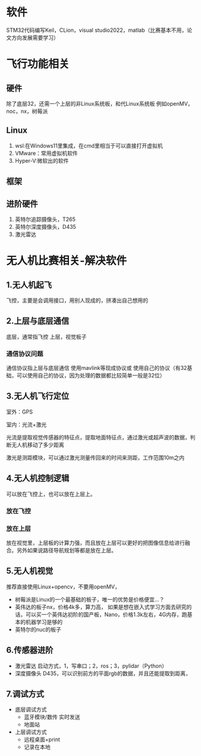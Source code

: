 # 软件
STM32代码编写Keil，CLion，visual studio2022，matlab（比赛基本不用，论文方向发展需要学习）
# 飞行功能相关
## 硬件
除了底层32，还需一个上层的非Linux系统板，和代Linux系统板
例如openMV，noc，nx，树莓派
## Linux
1. wsl:在Windows11里集成，在cmd里相当于可以直接打开虚拟机
2. VMware：常用虚拟机软件
3. Hyper-V:微软出的软件
## 框架
## 进阶硬件
1. 英特尔追踪摄像头，T265
2. 英特尔深度摄像头，D435
3. 激光雷达
# 无人机比赛相关-解决软件
## 1.无人机起飞
飞控，主要是会调用接口，用别人现成的，拼凑出自己想用的

## 2.上层与底层通信
底层，通常指飞控
上层，视觉板子

### 通信协议问题
通信协议指上层与底层通信
使用mavlink等现成协议或
使用自己的协议（有32基础，可以使用自己的协议，因为处理的数据都比较简单一般是32位）

## 3.无人机飞行定位
室外：GPS

室内：光流+激光

光流是提取视觉传感器的特征点，提取地面特征点，通过激光或超声波的数据，判断无人机移动了多少距离

激光是测距模块，可以通过激光测量传回来的时间来测距，工作范围10m之内

## 4.无人机控制逻辑
可以放在飞控上，也可以放在上层上。
### 放在飞控
### 放在上层
放在视觉里，上层板的计算力强，而且放在上层可以更好的把图像信息给进行融合。另外如果说路径导航规划等都是放在上层。

## 5.无人机视觉
推荐直接使用Linux+opencv，不要用openMV，
- 树莓派是Linux的一个最基础的板子，唯一的优势是价格便宜...？
- 英伟达的板子nx，价格4k多，算力高，
如果是想在嵌入式学习方面去研究的话，可以买一个英伟达初阶的国产板，Nano，价格1.3k左右，4G内存，跑基本的机器学习是够的
- 英特尔的nuc的板子
## 6.传感器进阶
- 激光雷达
启动方式，1，写串口；2，ros；3，pylidar（Python）
- 深度摄像头
D435，可以识别前方的平面rgb的数据，并且还能提取到距离，
## 7.调试方式
- 底层调试方式
  - 蓝牙模块/数传 实时发送
  - 地面站
- 上层调试方式
  - 远程桌面+print
  - 记录在本地
